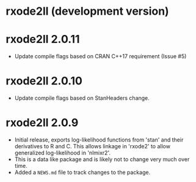 # rxode2ll (development version)

# rxode2ll 2.0.11

* Update compile flags based on CRAN C++17 requirement (Issue #5)

# rxode2ll 2.0.10

* Update compile flags based on StanHeaders change.

# rxode2ll 2.0.9
* Initial release, exports log-likelihood functions from 'stan' and
  their derivatives to R and C.  This allows linkage in 'rxode2' to
  allow generalized log-likelihood in 'nlmixr2'.
* This is a data like package and is likely not to change very much
  over time.
* Added a `NEWS.md` file to track changes to the package.
